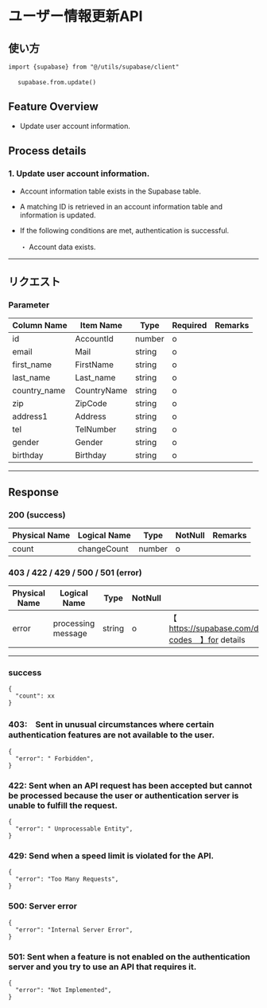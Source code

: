 # ユーザー情報更新API

## 使い方

```
import {supabase} from "@/utils/supabase/client"

　 supabase.from.update()
```

## Feature Overview

- Update user account information.

## Process details

### 1. Update user account information.

- Account information table exists in the Supabase table.
- A matching ID is retrieved in an account information table and information is updated.
- If the following conditions are met, authentication is successful.

  ・ Account data exists.

---

## リクエスト

### Parameter

| Column Name  | Item Name   | Type   | Required | Remarks |
| ------------ | ----------- |--------| -------- | ------- |
| id           | AccountId   | number | o        |         |
| email        | Mail        | string | o        |         |
| first_name   | FirstName   | string | o        |         |
| last_name    | Last_name   | string | o        |         |
| country_name | CountryName | string | o        |         |
| zip          | ZipCode     | string | o        |         |
| address1     | Address     | string | o        |         |
| tel          | TelNumber   | string | o        |         |
| gender       | Gender      | string | o        |         |
| birthday     | Birthday    | string | o        |         |

---

## Response

### 200 (success)

| Physical Name | Logical Name | Type   | NotNull | Remarks |
| ------------- | ------------ | ------ | ------- | ------- |
| count         | changeCount  | number | o       |         |

### 403 / 422 / 429 / 500 / 501 (error)

| Physical Name | Logical Name       | Type   | NotNull | Remarks                                                                        |
| ------------- | ------------------ | ------ | ------- | ------------------------------------------------------------------------------ |
| error         | processing message | string | o       | 【　https://supabase.com/docs/guides/auth/debugging/error-codes　】for details |

---

### success

```jsonc
{
  "count": xx
}
```

### 403:　Sent in unusual circumstances where certain authentication features are not available to the user.

```jsonc
{
  "error": " Forbidden",
}
```

### 422: Sent when an API request has been accepted but cannot be processed because the user or authentication server is unable to fulfill the request.

```jsonc
{
  "error": " Unprocessable Entity",
}
```

### 429: Send when a speed limit is violated for the API.

```jsonc
{
  "error": "Too Many Requests",
}
```

### 500: Server error

```jsonc
{
  "error": "Internal Server Error",
}
```

### 501: Sent when a feature is not enabled on the authentication server and you try to use an API that requires it.

```jsonc
{
  "error": "Not Implemented",
}
```
